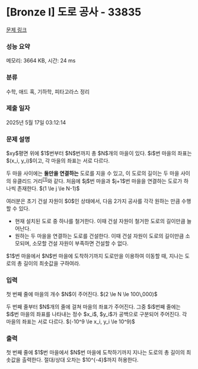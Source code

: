 # [Bronze I] 도로 공사 - 33835 

[문제 링크](https://www.acmicpc.net/problem/33835) 

### 성능 요약

메모리: 3664 KB, 시간: 24 ms

### 분류

수학, 애드 혹, 기하학, 피타고라스 정리

### 제출 일자

2025년 5월 17일 03:12:14

### 문제 설명

<p>$xy$평면 위에 $1$번부터 $N$번까지 총 $N$개의 마을이 있다. $i$번 마을의 좌표는 $(x_i, y_i)$이고, 각 마을의 좌표는 서로 다르다.</p>

<p>두 마을 사이에는 <strong>둘만을 연결하는</strong> 도로를 지을 수 있고, 이 도로의 길이는 두 마을 사이의 유클리드 거리<sup><a href="#euclid" id="r-euclid">[1]</a></sup>와 같다. 처음에 $j$번 마을과 $j+1$번 마을을 연결하는 도로가 하나씩 존재한다. $(1 \le j \le N-1)$</p>

<p>여러분은 초기 건설 자원이 $0$인 상태에서, 다음 2가지 공사를 각각 원하는 만큼 수행할 수 있다.</p>

<ul>
	<li>현재 설치된 도로 중 하나를 철거한다. 이때 건설 자원이 철거한 도로의 길이만큼 늘어난다.</li>
	<li>원하는 두 마을을 연결하는 도로를 건설한다. 이때 건설 자원이 도로의 길이만큼 소모되며, 소모할 건설 자원이 부족하면 건설할 수 없다.</li>
</ul>

<p>$1$번 마을에서 $N$번 마을에 도착하기까지 도로만을 이용하여 이동할 때, 지나는 도로의 총 길이의 최솟값을 구하여라.</p>

### 입력 

 <p>첫 번째 줄에 마을의 개수 $N$이 주어진다. $(2 \le N \le 100\,000)$</p>

<p>두 번째 줄부터 $N$개의 줄에 걸쳐 마을의 좌표가 주어진다. 그중 $i$번째 줄에는 $i$번 마을의 좌표를 나타내는 정수 $x_i$, $y_i$가 공백으로 구분되어 주어진다. 각 마을의 좌표는 서로 다르다. $(-10^9 \le x_i, y_i \le 10^9)$</p>

### 출력 

 <p>첫 번째 줄에 $1$번 마을에서 $N$번 마을에 도착하기까지 지나는 도로의 총 길이의 최솟값을 출력한다. 절대/상대 오차는 $10^{-4}$까지 허용한다.</p>

